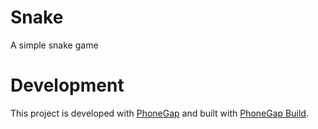 # Snake

A simple snake game

# Development

This project is developed with [PhoneGap](https://phonegap.com/) and built with [PhoneGap Build](https://build.phonegap.com/).